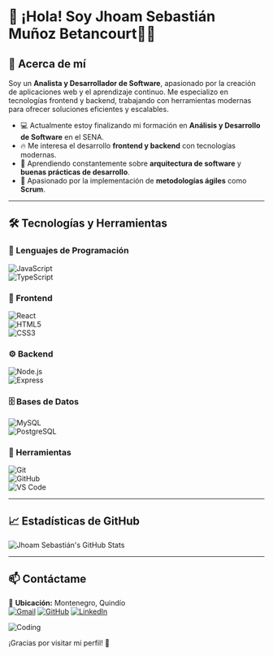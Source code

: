 # 👋 ¡Hola! Soy Jhoam Sebastián Muñoz Betancourt👨‍💻  

## 🚀 Acerca de mí  
Soy un **Analista y Desarrollador de Software**, apasionado por la creación de aplicaciones web y el aprendizaje continuo. Me especializo en tecnologías frontend y backend, trabajando con herramientas modernas para ofrecer soluciones eficientes y escalables.  

- 💻 Actualmente estoy finalizando mi formación en **Análisis y Desarrollo de Software** en el SENA.  
- 🔥 Me interesa el desarrollo **frontend y backend** con tecnologías modernas.  
- 🌱 Aprendiendo constantemente sobre **arquitectura de software** y **buenas prácticas de desarrollo**.  
- 📌 Apasionado por la implementación de **metodologías ágiles** como **Scrum**.  

---

## 🛠️ Tecnologías y Herramientas  

### 🚀 Lenguajes de Programación  
![JavaScript](https://img.shields.io/badge/-JavaScript-F7DF1E?style=flat&logo=javascript&logoColor=black)  
![TypeScript](https://img.shields.io/badge/-TypeScript-3178C6?style=flat&logo=typescript&logoColor=white)   

### 🎨 Frontend  
![React](https://img.shields.io/badge/-React-61DAFB?style=flat&logo=react&logoColor=white)  
![HTML5](https://img.shields.io/badge/-HTML5-E34F26?style=flat&logo=html5&logoColor=white)  
![CSS3](https://img.shields.io/badge/-CSS3-1572B6?style=flat&logo=css3&logoColor=white)  

### ⚙ Backend  
![Node.js](https://img.shields.io/badge/-Node.js-339933?style=flat&logo=node.js&logoColor=white)  
![Express](https://img.shields.io/badge/-Express-000000?style=flat&logo=express&logoColor=white)  

### 🗄 Bases de Datos  
![MySQL](https://img.shields.io/badge/-MySQL-4479A1?style=flat&logo=mysql&logoColor=white)  
![PostgreSQL](https://img.shields.io/badge/-PostgreSQL-4169E1?style=flat&logo=postgresql&logoColor=white)  


### 🔧 Herramientas  
![Git](https://img.shields.io/badge/-Git-F05032?style=flat&logo=git&logoColor=white)  
![GitHub](https://img.shields.io/badge/-GitHub-181717?style=flat&logo=github&logoColor=white)  
![VS Code](https://img.shields.io/badge/-VS_Code-007ACC?style=flat&logo=visual-studio-code&logoColor=white)  

---

## 📈 Estadísticas de GitHub  
![Jhoam Sebastián's GitHub Stats](https://github-readme-stats.vercel.app/api?username=JhoamSebastianMunoz&show_icons=true&theme=radical)  

---

## 📫 Contáctame  
📍 **Ubicación:** Montenegro, Quindío  
[![Gmail](https://img.shields.io/badge/Gmail-D14836?style=flat&logo=gmail&logoColor=white)](mailto:jhoamsebastian68@gmail.com)    [![GitHub](https://img.shields.io/badge/GitHub-181717?style=flat&logo=github&logoColor=white)](https://github.com/JhoamSebastianMunoz)    [![LinkedIn](https://img.shields.io/badge/LinkedIn-0077B5?style=flat&logo=linkedin&logoColor=white)](https://www.linkedin.com/in/jhoamsebastian)

   ![Coding](https://media.giphy.com/media/13HgwGsXF0aiGY/giphy.gif)

¡Gracias por visitar mi perfil! 🚀  
